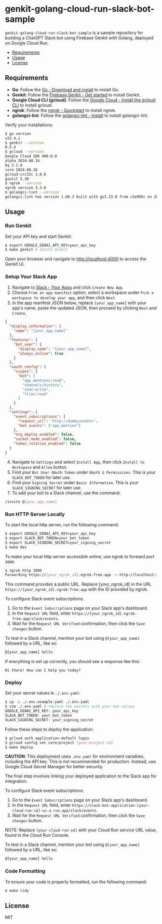 # genkit-golang-cloud-run-slack-bot-sample

`genkit-golang-cloud-run-slack-bot-sample` is a sample repository for building a ChatGPT Slack bot using Firebase Genkit with Golang, deployed on Google Cloud Run.

- [Requirements](#requirements)
- [Usage](#usage)
- [License](#license)

## Requirements

- **Go**: Follow the [Go - Download and install](https://go.dev/doc/install) to install Go.
- **Genkit**: Follow the [Firebase Genkit - Get started](https://firebase.google.com/docs/genkit/get-started) to install Genkit.
- **Google Cloud CLI (gcloud)**: Follow the [Google Cloud - Install the gcloud CLI](https://cloud.google.com/sdk/docs/install) to install gcloud.
- **ngrok**: Follow the [ngrok - Quickstart](https://ngrok.com/docs/getting-started/) to install ngrok.
- **golangci-lint**: Follow the [golangci-lint - Install](https://golangci-lint.run/welcome/install/) to install golangci-lint.

Verify your installations:

```bash
$ go version
v22.4.1
$ genkit --version
0.5.4
$ gcloud --version
Google Cloud SDK 489.0.0
alpha 2024.08.16
bq 2.1.8
core 2024.08.16
gcloud-crc32c 1.0.0
gsutil 5.30
$ ngrok --version
ngrok version 3.3.0
$ golangci-lint --version
golangci-lint has version 1.60.3 built with go1.23.0 from c2e095c on 2024-08-22T21:45:24Z
```

## Usage

### Run Genkit

Set your API key and start Genkit:

```bash
$ export GOOGLE_GENAI_API_KEY=your_api_key
$ make genkit # Starts Genkit
```

Open your browser and navigate to [http://localhost:4000](http://localhost:4000) to access the Genkit UI.

### Setup Your Slack App

1. Navigate to [Slack - Your Apps](https://api.slack.com/apps) and click `Create New App`.
2. Choose `From an app manifest` option, select a workspace under `Pick a workspace to develop your app`, and then click `Next`.
3. In the app manifest JSON below, replace `[your_app_name]` with your app's name, paste the updated JSON, then proceed by clicking `Next` and `Create`.

```json
{
  "display_information": {
    "name": "[your_app_name]"
  },
  "features": {
    "bot_user": {
      "display_name": "[your_app_name]",
      "always_online": true
    }
  },
  "oauth_config": {
    "scopes": {
      "bot": [
        "app_mentions:read",
        "channels:history",
        "chat:write",
        "files:read"
      ]
    }
  },
  "settings": {
    "event_subscriptions": {
      "request_url": "http://dummy/events",
      "bot_events": ["app_mention"]
    },
    "org_deploy_enabled": false,
    "socket_mode_enabled": false,
    "token_rotation_enabled": false
  }
}
```

4. Navigate to `Settings` and select `Install App`, then click `Install to Workspace` and `Allow` button.
5. Find your `Bot User OAuth Token` under `OAuth & Permissions`. This is your `SLACK_BOT_TOKEN` for later use.
6. Find your `Signing Secret` under `Basic Information`. This is your `SLACK_SIGNING_SECRET` for later use.
7. To add your bot to a Slack channel, use the command:

```bash
/invite @[your_app_name]
```

### Run HTTP Server Locally

To start the local http server, run the following command:

```bash
$ export GOOGLE_GENAI_API_KEY=your_api_key
$ export SLACK_BOT_TOKEN=your_bot_token
$ export SLACK_SIGNING_SECRET=your_signing_secret
$ make dev
```

To make your local http server accessible online, use ngrok to forward port `3000`:

```bash
$ ngrok http 3000
Forwarding https://[your_ngrok_id].ngrok-free.app -> http://localhost:3000
```

This command provides a public URL. Replace [your_ngrok_id] in the URL `https://[your_ngrok_id].ngrok-free.app` with the ID provided by ngrok.

To configure Slack event subscriptions:

1. Go to the `Event Subscriptions` page on your Slack app's dashboard.
2. In the `Request URL` field, enter `https://[your_ngrok_id].ngrok-free.app/slack/events`.
3. Wait for the `Request URL Verified` confirmation, then click the `Save changes` button.

To test in a Slack channel, mention your bot using `@[your_app_name]` followed by a URL, like so:

```bash
@[your_app_name] hello
```

If everything is set up correctly, you should see a response like this:

```text
Hi there! How can I help you today?
```

### Deploy

Set your secret values in `./.env.yaml`:

```bash
$ cp -p ./.env.example.yaml ./.env.yaml
$ vim ./.env.yaml # replace the secrets with your own values
GOOGLE_GENAI_API_KEY: your_api_key
SLACK_BOT_TOKEN: your_bot_token
SLACK_SIGNING_SECRET: your_signing_secret
```

Follow these steps to deploy the application:

```bash
$ gcloud auth application-default login
$ gcloud config set core/project [your-project-id]
$ make deploy
```

**CAUTION**: This deployment uses `.env.yaml` for environment variables, including the API key. This is not recommended for production. Instead, use Google Cloud Secret Manager for better security.

The final step involves linking your deployed application to the Slack app for integration.

To configure Slack event subscriptions:

1. Go to the `Event Subscriptions` page on your Slack app's dashboard.
2. In the `Request URL` field, enter `https://slack-bot-application-[your-cloud-run-id]-uc.a.run.app/slack/events`.
3. Wait for the `Request URL Verified` confirmation, then click the `Save changes` button.

NOTE: Replace `[your-cloud-run-id]` with your Cloud Run service URL value, found in the Cloud Run Console.

To test in a Slack channel, mention your bot using `@[your_app_name]` followed by a URL, like so:

```bash
@[your_app_name] hello
```

### Code Formatting

To ensure your code is properly formatted, run the following command:

```bash
$ make tidy
```

## License

MIT
